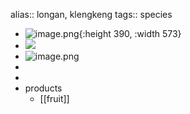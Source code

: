 alias:: longan, klengkeng
tags:: species

- ![image.png](https://peach-geographical-bat-397.mypinata.cloud/ipfs/QmPUfJrZpZjg2KotQtbtvqUNDJJ5bjLDcmmAbx6q28Wddt){:height 390, :width 573}
- ![](https://peach-geographical-bat-397.mypinata.cloud/ipfs/QmaaXDNhrrq3osSRNeghThn82E79zj2MsepFUiKSfLFfRw)
- ![image.png](https://peach-geographical-bat-397.mypinata.cloud/ipfs/QmVzwN4Lht4F1Wx7acG7wug4GP5L7SGL2y8uKF3KP7ecq9)
-
-
- products
	- [[fruit]]